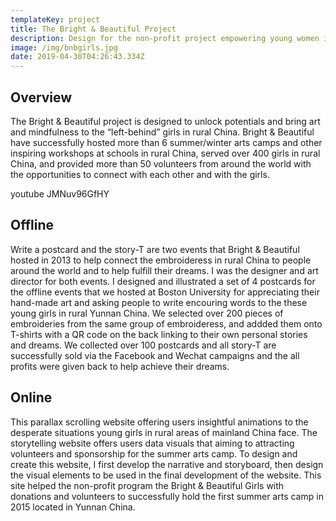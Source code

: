 ```yaml
---
templateKey: project
title: The Bright & Beautiful Project
description: Design for the non-profit project empowering young women in rural China
image: /img/bnbgirls.jpg
date: 2019-04-30T04:26:43.334Z
---
```

<grid col='3'>
<rehype-image src="BGPS.jpg" text="text"></rehype-image>
<rehype-image src="BGPS.jpg" text="text"></rehype-image>
<rehype-image src="BGPS.jpg" text="text"></rehype-image>
</grid>

<lightbox src="BGPS.jpg" text="text">
<rehype-image src="billionaire.jpg" text="text"></rehype-image>
<rehype-image src="BGPS.jpg" text="text"></rehype-image>
<rehype-image src="chapter55.jpg" text="text"></rehype-image>
</lightbox>

## Overview

The Bright & Beautiful project is designed to unlock potentials and bring art and mindfulness to the “left-behind” girls in rural China. Bright & Beautiful have successfully hosted more than 6 summer/winter arts camps and other inspiring workshops at schools in rural China, served over 400 girls in rural China, and provided more than 50 volunteers from around the world with the opportunities to connect with each other and with the girls.

youtube JMNuv96GfHY

## Offline

Write a postcard and the story-T are two events that Bright & Beautiful hosted in 2013 to help connect the embroideress in rural China to people around the world and to help fulfill their dreams. I was the designer and art director for both events. I designed and illustrated a set of 4 postcards for the offline events that we hosted at Boston University for appreciating their hand-made art and asking people to write encouring words to the these young girls in rural Yunnan China. We selected over 200 pieces of embroideries from the same group of embroideress, and addded them onto T-shirts with a QR code on the back linking to their own personal stories and dreams. We collected over 100 postcards and all story-T are successfully sold via the Facebook and Wechat campaigns and the all profits were given back to help achieve their dreams.

## Online

This parallax scrolling website offering users insightful animations to the desperate situations young girls in rural areas of mainland China face. The storytelling website offers users data visuals that aiming to attracting volunteers and sponsorship for the summer arts camp. To design and create this website, I first develop the narrative and storyboard, then design the visual elements to be used in the final development of the website. This site helped the non-profit program the Bright & Beautiful Girls with donations and volunteers to successfully hold the first summer arts camp in 2015 located in Yunnan China.
